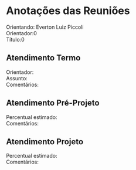 # Anotações das Reuniões

Orientando: Everton Luiz Piccoli  
Orientador:0  
Título:0

## Atendimento Termo

 Orientador:  
 Assunto:  
Comentários:  

## Atendimento Pré-Projeto

Percentual estimado:  
Comentários:  

## Atendimento Projeto

Percentual estimado:  
Comentários:  
